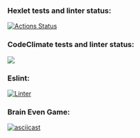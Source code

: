 ### Hexlet tests and linter status:
[![Actions Status](https://github.com/DrMarkes/frontend-project-lvl1/workflows/hexlet-check/badge.svg)](https://github.com/DrMarkes/frontend-project-lvl1/actions)

### CodeClimate tests and linter status:
<a href="https://codeclimate.com/github/DrMarkes/frontend-project-lvl1/maintainability"><img src="https://api.codeclimate.com/v1/badges/e08f19ffc1b84bdb7ca9/maintainability" /></a>

### Eslint:
[![Linter](https://github.com/DrMarkes/frontend-project-lvl1/actions/workflows/linter.yml/badge.svg)](https://github.com/DrMarkes/frontend-project-lvl1/actions/workflows/linter.yml)

### Brain Even Game:
[![asciicast](https://asciinema.org/a/463642.svg)](https://asciinema.org/a/463642)